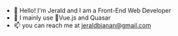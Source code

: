 - 👋 Hello! I'm Jerald and I am a Front-End Web Developer
- 🌱 I mainly use 📗Vue.js and Quasar
- 📫 you can reach me at jeraldbianan@gmail.com
